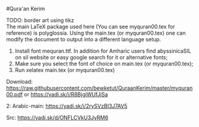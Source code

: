 #Qura'an Kerim

TODO: border art using tikz<br/>
The main LaTeX package used here (You can see myquran00.tex for reference) is polyglossia.
Using the main.tex (or myquran00.tex) one can modify the document to output into a different language setup.  
1. Install font mequran.ttf. In addition for Amharic users find abyssinicaSIL on sil website or easy google search for it or alternative fonts; <br/> 
2. Make sure you select the font of choice on main.tex (or myquran00.tex);<br/>
3. Run <it>xelatex main.tex </it> (or myquran00.tex) 

Download: https://raw.githubusercontent.com/bewketut/QuraanKerim/master/myquran00.pdf or https://yadi.sk/i/R8BjgiWUfJjSa

2: Arabic-main: https://yadi.sk/i/2rySVzBI3J7AV5

Src: https://yadi.sk/d/ONFLCVkU3JyRM6
 
